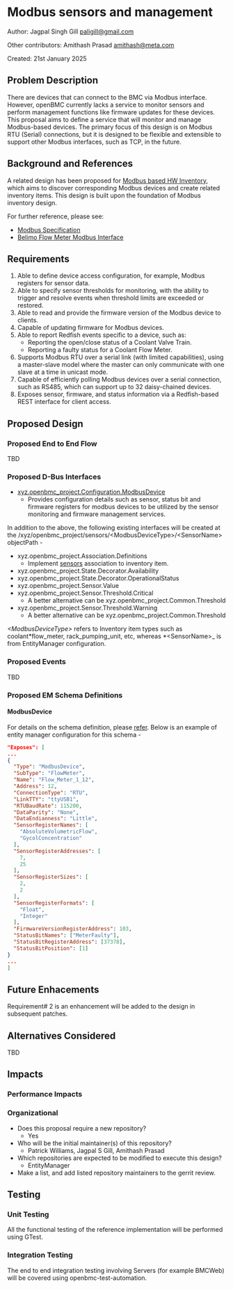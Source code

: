 # Modbus sensors and management

Author: Jagpal Singh Gill <paligill@gmail.com>

Other contributors: Amithash Prasad <amithash@meta.com>

Created: 21st January 2025

## Problem Description

There are devices that can connect to the BMC via Modbus interface. However,
openBMC currently lacks a service to monitor sensors and perform management
functions like firmware updates for these devices. This proposal aims to define
a service that will monitor and manage Modbus-based devices. The primary focus
of this design is on Modbus RTU (Serial) connections, but it is designed to be
flexible and extensible to support other Modbus interfaces, such as TCP, in the
future.

## Background and References

A related design has been proposed for
[Modbus based HW Inventory](https://gerrit.openbmc.org/c/openbmc/docs/+/77318),
which aims to discover corresponding Modbus devices and create related inventory
items. This design is built upon the foundation of Modbus inventory design.

For further reference, please see:

- [Modbus Specification](https://www.modbus.org/docs/Modbus_Application_Protocol_V1_1b3.pdf)
- [Belimo Flow Meter Modbus Interface](https://www.belimo.com/mam/general-documents/system_integration/Modbus/belimo_Modbus-Register_22PF_V4_2_en-gb.pdf)

## Requirements

1. Able to define device access configuration, for example, Modbus registers for
   sensor data.
2. Able to specify sensor thresholds for monitoring, with the ability to trigger
   and resolve events when threshold limits are exceeded or restored.
3. Able to read and provide the firmware version of the Modbus device to
   clients.
4. Capable of updating firmware for Modbus devices.
5. Able to report Redfish events specific to a device, such as:
   - Reporting the open/close status of a Coolant Valve Train.
   - Reporting a faulty status for a Coolant Flow Meter.
6. Supports Modbus RTU over a serial link (with limited capabilities), using a
   master-slave model where the master can only communicate with one slave at a
   time in unicast mode.
7. Capable of efficiently polling Modbus devices over a serial connection, such
   as RS485, which can support up to 32 daisy-chained devices.
8. Exposes sensor, firmware, and status information via a Redfish-based REST
   interface for client access.

## Proposed Design

### Proposed End to End Flow

TBD

### Proposed D-Bus Interfaces

- [xyz.openbmc_project.Configuration.ModbusDevice](https://gerrit.openbmc.org/c/openbmc/phosphor-dbus-interfaces/+/77299)
  - Provides configuration details such as sensor, status bit and firmware
    registers for modbus devices to be utilized by the sensor monitoring and
    firmware management services.

In addition to the above, the following existing interfaces will be created at
the /xyz/openbmc_project/sensors/\<ModbusDeviceType\>/\<SensorName\>
objectPath -

- xyz.openbmc_project.Association.Definitions
  - Implement
    [sensors](https://github.com/openbmc/phosphor-dbus-interfaces/blob/master/yaml/xyz/openbmc_project/Inventory/Item.interface.yaml#L92)
    association to inventory item.
- xyz.openbmc_project.State.Decorator.Availability
- xyz.openbmc_project.State.Decorator.OperationalStatus
- xyz.openbmc_project.Sensor.Value
- xyz.openbmc_project.Sensor.Threshold.Critical
  - A better alternative can be xyz.openbmc_project.Common.Threshold
- xyz.openbmc_project.Sensor.Threshold.Warning
  - A better alternative can be xyz.openbmc_project.Common.Threshold

_\<ModbusDeviceType\>_ refers to Inventory item types such as
coolant*flow_meter, rack_pumping_unit, etc, whereas *\<SensorName\>\_ is from
EntityManager configuration.

### Proposed Events

TBD

### Proposed EM Schema Definitions

#### ModbusDevice

For details on the schema definition, please
[refer](https://gerrit.openbmc.org/c/openbmc/entity-manager/+/77289). Below is
an example of entity manager configuration for this schema -

```json
"Exposes": [
...
{
  "Type": "ModbusDevice",
  "SubType": "FlowMeter",
  "Name": "Flow_Meter_1_12",
  "Address": 12,
  "ConnectionType": "RTU",
  "LinkTTY": "ttyUSB1",
  "RTUBaudRate": 115200,
  "DataParity": "None",
  "DataEndianness": "Little",
  "SensorRegisterNames": [
    "AbsoluteVolumetricFlow",
    "GycolConcentration"
  ],
  "SensorRegisterAddresses": [
    7,
    25
  ],
  "SensorRegisterSizes": [
    2,
    2
  ],
  "SensorRegisterFormats": [
    "Float",
    "Integer"
  ],
  "FirmwareVersionRegisterAddress": 103,
  "StatusBitNames": ["MeterFaulty"],
  "StatusBitRegisterAddress": [37378],
  "StatusBitPosition": [1]
}
...
]
```

## Future Enhacements

Requirement# 2 is an enhancement will be added to the design in subsequent
patches.

## Alternatives Considered

TBD

## Impacts

### Performance Impacts

### Organizational

- Does this proposal require a new repository?
  - Yes
- Who will be the initial maintainer(s) of this repository?
  - Patrick Williams, Jagpal S Gill, Amithash Prasad
- Which repositories are expected to be modified to execute this design?
  - EntityManager
- Make a list, and add listed repository maintainers to the gerrit review.

## Testing

### Unit Testing

All the functional testing of the reference implementation will be performed
using GTest.

### Integration Testing

The end to end integration testing involving Servers (for example BMCWeb) will
be covered using openbmc-test-automation.
